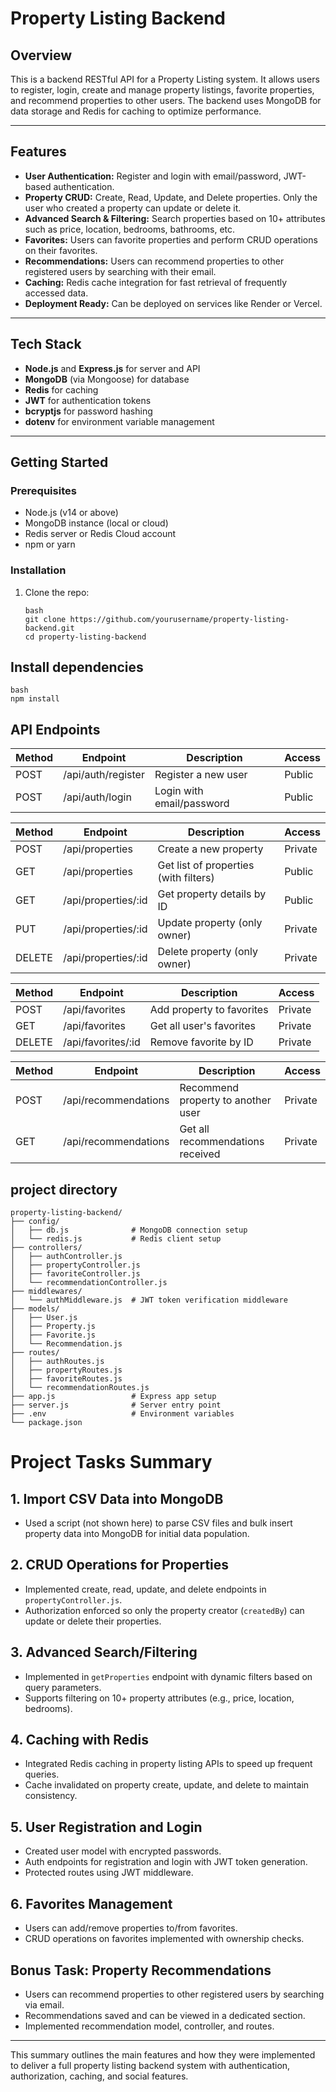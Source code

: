 # Property Listing Backend

## Overview

This is a backend RESTful API for a Property Listing system. It allows users to register, login, create and manage property listings, favorite properties, and recommend properties to other users. The backend uses MongoDB for data storage and Redis for caching to optimize performance.

---

## Features

- **User Authentication:** Register and login with email/password, JWT-based authentication.
- **Property CRUD:** Create, Read, Update, and Delete properties. Only the user who created a property can update or delete it.
- **Advanced Search & Filtering:** Search properties based on 10+ attributes such as price, location, bedrooms, bathrooms, etc.
- **Favorites:** Users can favorite properties and perform CRUD operations on their favorites.
- **Recommendations:** Users can recommend properties to other registered users by searching with their email.
- **Caching:** Redis cache integration for fast retrieval of frequently accessed data.
- **Deployment Ready:** Can be deployed on services like Render or Vercel.

---

## Tech Stack

- **Node.js** and **Express.js** for server and API
- **MongoDB** (via Mongoose) for database
- **Redis** for caching
- **JWT** for authentication tokens
- **bcryptjs** for password hashing
- **dotenv** for environment variable management

---

## Getting Started

### Prerequisites

- Node.js (v14 or above)
- MongoDB instance (local or cloud)
- Redis server or Redis Cloud account
- npm or yarn

### Installation

1. Clone the repo:
   ```
   bash
   git clone https://github.com/yourusername/property-listing-backend.git
   cd property-listing-backend
    ```
## Install dependencies

```
bash
npm install
```


## API Endpoints

| Method | Endpoint                  | Description                          | Access   |
|--------|---------------------------|------------------------------------|----------|
| POST   | /api/auth/register        | Register a new user                 | Public   |
| POST   | /api/auth/login           | Login with email/password           | Public   |

| Method | Endpoint                  | Description                          | Access   |
|--------|---------------------------|------------------------------------|----------|
| POST   | /api/properties           | Create a new property               | Private  |
| GET    | /api/properties           | Get list of properties (with filters) | Public   |
| GET    | /api/properties/:id       | Get property details by ID          | Public   |
| PUT    | /api/properties/:id       | Update property (only owner)        | Private  |
| DELETE | /api/properties/:id       | Delete property (only owner)        | Private  |

| Method | Endpoint                  | Description                          | Access   |
|--------|---------------------------|------------------------------------|----------|
| POST   | /api/favorites            | Add property to favorites           | Private  |
| GET    | /api/favorites            | Get all user's favorites             | Private  |
| DELETE | /api/favorites/:id        | Remove favorite by ID                | Private  |

| Method | Endpoint                  | Description                          | Access   |
|--------|---------------------------|------------------------------------|----------|
| POST   | /api/recommendations      | Recommend property to another user  | Private  |
| GET    | /api/recommendations      | Get all recommendations received    | Private  |

## project directory

```
property-listing-backend/
├── config/
│   ├── db.js              # MongoDB connection setup
│   └── redis.js           # Redis client setup
├── controllers/
│   ├── authController.js
│   ├── propertyController.js
│   ├── favoriteController.js
│   └── recommendationController.js
├── middlewares/
│   └── authMiddleware.js  # JWT token verification middleware
├── models/
│   ├── User.js
│   ├── Property.js
│   ├── Favorite.js
│   └── Recommendation.js
├── routes/
│   ├── authRoutes.js
│   ├── propertyRoutes.js
│   ├── favoriteRoutes.js
│   └── recommendationRoutes.js
├── app.js                 # Express app setup
├── server.js              # Server entry point
├── .env                   # Environment variables
└── package.json
```

# Project Tasks Summary

## 1. Import CSV Data into MongoDB
- Used a script (not shown here) to parse CSV files and bulk insert property data into MongoDB for initial data population.

## 2. CRUD Operations for Properties
- Implemented create, read, update, and delete endpoints in `propertyController.js`.
- Authorization enforced so only the property creator (`createdBy`) can update or delete their properties.

## 3. Advanced Search/Filtering
- Implemented in `getProperties` endpoint with dynamic filters based on query parameters.
- Supports filtering on 10+ property attributes (e.g., price, location, bedrooms).

## 4. Caching with Redis
- Integrated Redis caching in property listing APIs to speed up frequent queries.
- Cache invalidated on property create, update, and delete to maintain consistency.

## 5. User Registration and Login
- Created user model with encrypted passwords.
- Auth endpoints for registration and login with JWT token generation.
- Protected routes using JWT middleware.

## 6. Favorites Management
- Users can add/remove properties to/from favorites.
- CRUD operations on favorites implemented with ownership checks.

## Bonus Task: Property Recommendations
- Users can recommend properties to other registered users by searching via email.
- Recommendations saved and can be viewed in a dedicated section.
- Implemented recommendation model, controller, and routes.

---

This summary outlines the main features and how they were implemented to deliver a full property listing backend system with authentication, authorization, caching, and social features.

